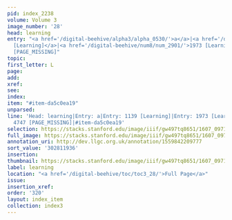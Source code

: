 ```yaml
---
pid: index_2238
volume: Volume 3
image_number: '28'
head: learning
entry: "<a href='/digital-beehive/alpha3/alpha_0530/'>a</a>|<a href='/digital-beehive/num5/num_1548/'>1139
  [Learning]</a>|<a href='/digital-beehive/num8/num_2901/'>1973 [Learning]</a>|4747
  [PAGE_MISSING]"
topic:
first_letter: L
page:
add:
xref:
see:
index:
item: "#item-da5c0ea19"
unparsed:
line: 'Head: learning|Entry: a|Entry: 1139 [Learning]|Entry: 1973 [Learning]|Entry:
  4747 [PAGE_MISSING]|#item-da5c0ea19'
selection: https://stacks.stanford.edu/image/iiif/gw497tq8651/1607_0971/367,1936,770,137/full/0/default.jpg
full_image: https://stacks.stanford.edu/image/iiif/gw497tq8651/1607_0971/full/full/0/default.jpg
annotation_uri: http://dev.llgc.org.uk/annotation/1559842209777
sort_value: '302811936'
insertion:
thumbnail: https://stacks.stanford.edu/image/iiif/gw497tq8651/1607_0971/367,1936,770,137/150,/0/default.jpg
label: learning
location: "<a href='/digital-beehive/toc/toc3_28/'>Full Page</a>"
issue:
insertion_xref:
order: '320'
layout: index_item
collection: index3
---
```

